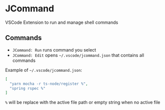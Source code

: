 # JCommand

VSCode Extension to run and manage shell commands

## Commands

- `JCommand: Run` runs command you select
- `JCommand: Edit` opens `~/.vscode/jcommand.json` that contains all commands

Example of `~/.vscode/jcommand.json`:

```json
[
  "yarn mocha -r ts-node/register %",
  "spring rspec %"
]
```

`%` will be replace with the active file path or empty string when no active file
